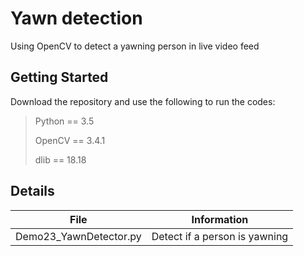 # Yawn detection
Using OpenCV to detect a yawning person in live video feed 
## Getting Started
Download the repository and use the following to run the codes:
> Python == 3.5
>
> OpenCV == 3.4.1
>
> dlib == 18.18
>
## Details
| File | Information |
|-------|------------|
| Demo23_YawnDetector.py  | Detect if a person is yawning  | 
